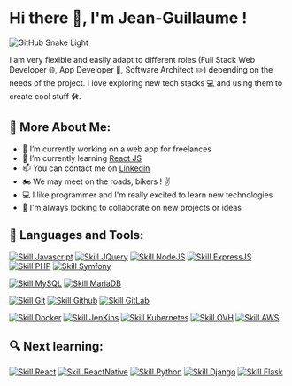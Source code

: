# Hi there 👋, I'm Jean-Guillaume ! 

![GitHub Snake Light](github-snake.svg#gh-light-mode-only)

I am very flexible and easily adapt to different roles (Full Stack Web Developer 🌐, App Developer 📱, Software Architect ✏️) depending on the needs of the project. I love exploring new tech stacks 💻 and using them to create cool stuff 🛠️.

## 🧐 More About Me: 

- 🔭 I’m currently working on a web app for freelances
- 🌱 I’m currently learning [React JS](https://reactjs.org/)
- 📫 You can contact me on [Linkedin](https://www.linkedin.com/in/jeanguillaumezaplana/)
- 🏍️ We may meet on the roads, bikers ! ✌️
- 💻 I like programmer and I'm really excited to learn new technologies
- 🤝 I'm always looking to collaborate on new projects or ideas

## 🔨 Languages and Tools:

[![Skill Javascript](./icons/Javascript-Dark.svg)](https://developer.mozilla.org/fr/docs/Web/JavaScript)
[![Skill JQuery](./icons/JQuery-Dark.svg)](https://jquery.com/)
[![Skill NodeJS](./icons/NodeJS-Dark.svg)](https://nodejs.org/fr/)
[![Skill ExpressJS](./icons/ExpressJS-Dark.svg)](https://expressjs.com/fr/)
[![Skill PHP](./icons/PHP-Dark.svg)](https://www.php.net/manual/fr/)
[![Skill Symfony](./icons/Symfony-Dark.svg)](https://symfony.com/doc/current/index.html)

[![Skill MySQL](./icons/MySQL-Dark.svg)](https://www.mysql.com/)
[![Skill MariaDB](./icons/MariaDB-Dark.svg)](https://mariadb.org/)

[![Skill Git](./icons/Git-Dark.svg)](https://git-scm.com/)
[![Skill Github](./icons/Github-Dark.svg)](https://github.com/)
[![Skill GitLab](./icons/GitLab-Dark.svg)](https://about.gitlab.com/)

[![Skill Docker](./icons/Docker-Dark.svg)](https://www.docker.com/)
[![Skill JenKins](./icons/Jenkins-Dark.svg)](https://www.jenkins.io/)
[![Skill Kubernetes](./icons/Kubernetes-Dark.svg)](https://kubernetes.io/)
[![Skill OVH](./icons/OVH-Dark.svg)](https://www.ovh.com/fr/)
[![Skill AWS](./icons/AWS-Dark.svg)](https://aws.amazon.com/fr/)


## 🔍 Next learning:

[![Skill React](./icons/React-Dark.svg)](https://reactjs.org/)
[![Skill ReactNative](./icons/React-Native-Dark.svg)](https://reactnative.dev/)
[![Skill Python](./icons/Python-Dark.svg)](https://www.python.org/)
[![Skill Django](./icons/Django-Dark.svg)](https://www.djangoproject.com/)
[![Skill Flask](./icons/Flask-Dark.svg)](https://palletsprojects.com/p/flask/)